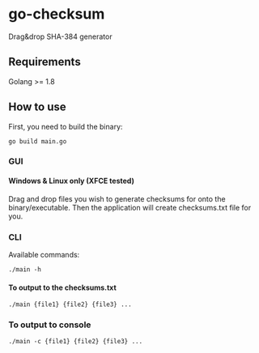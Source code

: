 # go-checksum
Drag&amp;drop SHA-384 generator

## Requirements

Golang >= 1.8

## How to use

First, you need to build the binary:

```
go build main.go
```

### GUI

#### Windows & Linux only (XFCE tested)

Drag and drop files you wish to generate checksums for onto the binary/executable. Then the application will create checksums.txt file for you.

### CLI

Available commands:

`./main -h`

#### To output to the checksums.txt

```
./main {file1} {file2} {file3} ...
```

### To output to console

```
./main -c {file1} {file2} {file3} ...
```
